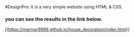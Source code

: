#DesignPro:
It is a very simple website using HTML & CSS.

### you can see the results in the link below.

[(https://marmar9999.github.io/house_decoration/index.html)]
